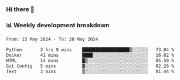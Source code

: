 ### Hi there 👋

### 📊 Weekly development breakdown
<!--START_SECTION:waka-->

```txt
From: 13 May 2024 - To: 20 May 2024

Python       3 hrs 9 mins    ██████████████████▒░░░░░░   73.84 %
Docker       41 mins         ████░░░░░░░░░░░░░░░░░░░░░   16.02 %
HTML         14 mins         █▒░░░░░░░░░░░░░░░░░░░░░░░   05.50 %
Git Config   5 mins          ▓░░░░░░░░░░░░░░░░░░░░░░░░   02.26 %
Text         3 mins          ▒░░░░░░░░░░░░░░░░░░░░░░░░   01.44 %
```

<!--END_SECTION:waka-->
